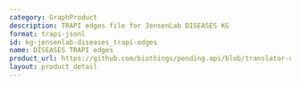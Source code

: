 ```yaml
---
category: GraphProduct
description: TRAPI edges file for JensenLab DISEASES KG
format: trapi-jsonl
id: kg-jensenlab-diseases_trapi-edges
name: DISEASES TRAPI edges
product_url: https://github.com/biothings/pending.api/blob/translator-output/plugins/DISEASES/DISEASES_trapi_edges.jsonl
layout: product_detail
---
```

